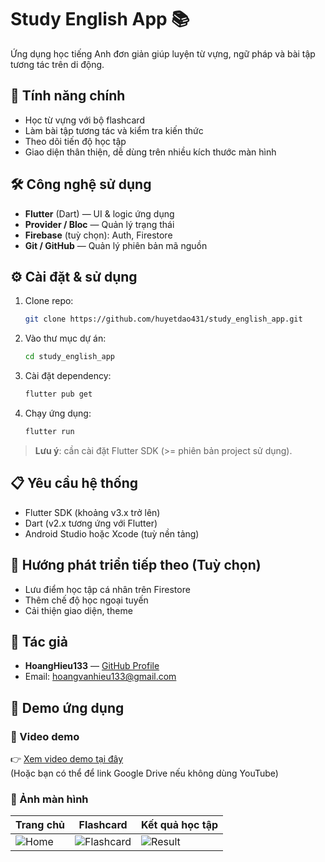 # Study English App 📚

Ứng dụng học tiếng Anh đơn giản giúp luyện từ vựng, ngữ pháp và bài tập tương tác trên di động.

## 🚀 Tính năng chính

- Học từ vựng với bộ flashcard  
- Làm bài tập tương tác và kiểm tra kiến thức  
- Theo dõi tiến độ học tập  
- Giao diện thân thiện, dễ dùng trên nhiều kích thước màn hình

## 🛠️ Công nghệ sử dụng

- **Flutter** (Dart) — UI & logic ứng dụng  
- **Provider / Bloc** — Quản lý trạng thái  
- **Firebase** (tuỳ chọn): Auth, Firestore
- **Git / GitHub** — Quản lý phiên bản mã nguồn

## ⚙️ Cài đặt & sử dụng

1. Clone repo:
    ```bash
    git clone https://github.com/huyetdao431/study_english_app.git
    ```
2. Vào thư mục dự án:
    ```bash
    cd study_english_app
    ```
3. Cài đặt dependency:
    ```bash
    flutter pub get
    ```
4. Chạy ứng dụng:
    ```bash
    flutter run
    ```

> **Lưu ý**: cần cài đặt Flutter SDK (>= phiên bản project sử dụng).

## 📋 Yêu cầu hệ thống

- Flutter SDK (khoảng v3.x trở lên)  
- Dart (v2.x tương ứng với Flutter)  
- Android Studio hoặc Xcode (tuỳ nền tảng)  

## 🧭 Hướng phát triển tiếp theo (Tuỳ chọn)

- Lưu điểm học tập cá nhân trên Firestore  
- Thêm chế độ học ngoại tuyến  
- Cải thiện giao diện, theme

## 👤 Tác giả

- **HoangHieu133** — [GitHub Profile](https://github.com/huyetdao431)  
- Email: hoangvanhieu133@gmail.com

## 📱 Demo ứng dụng

### 🔹 Video demo
👉 [Xem video demo tại đây](https://www.youtube.com/watch?v=your_video_id)  
(Hoặc bạn có thể để link Google Drive nếu không dùng YouTube)

### 🔹 Ảnh màn hình
| Trang chủ | Flashcard | Kết quả học tập |
|----------|-----------|-----------------|
| ![Home](screenshots/home.png) | ![Flashcard](screenshots/flashcard.png) | ![Result](screenshots/result.png) |

